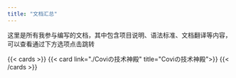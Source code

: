 ```yaml
---
title: "文档汇总"
---
```


这里是所有我参与编写的文档，其中包含项目说明、语法标准、文档翻译等内容，可以查看通过下方选项点击跳转

{{< cards >}}
  {{< card link="./Coviの技术神殿" title="Coviの技术神殿">}}
{{< /cards >}}
